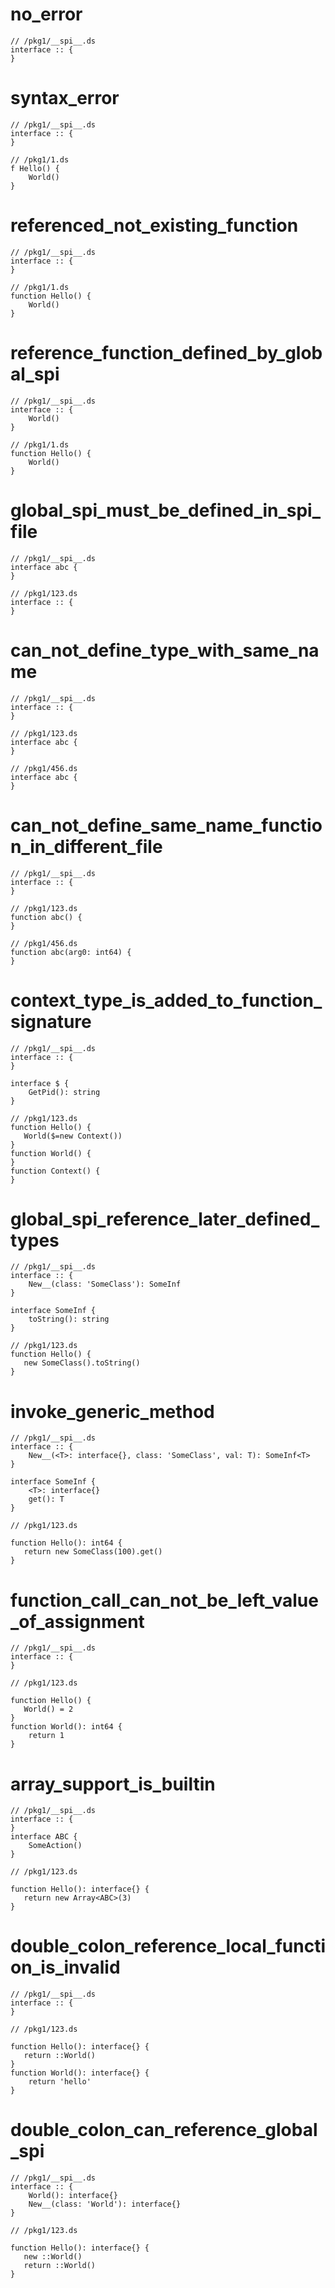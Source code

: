 # no_error

```dexscript
// /pkg1/__spi__.ds
interface :: {
}
```

# syntax_error

```dexscript
// /pkg1/__spi__.ds
interface :: {
}
```

```dexscript
// /pkg1/1.ds
f Hello() {
    World()
}
```

# referenced_not_existing_function

```dexscript
// /pkg1/__spi__.ds
interface :: {
}
```

```dexscript
// /pkg1/1.ds
function Hello() {
    World()
}
```

# reference_function_defined_by_global_spi

```dexscript
// /pkg1/__spi__.ds
interface :: {
    World()
}
```

```dexscript
// /pkg1/1.ds
function Hello() {
    World()
}
```

# global_spi_must_be_defined_in_spi_file

```dexscript
// /pkg1/__spi__.ds
interface abc {
}
```

```dexscript
// /pkg1/123.ds
interface :: {
}
```

# can_not_define_type_with_same_name

```dexscript
// /pkg1/__spi__.ds
interface :: {
}
```

```dexscript
// /pkg1/123.ds
interface abc {
}
```

```dexscript
// /pkg1/456.ds
interface abc {
}
```

# can_not_define_same_name_function_in_different_file

```dexscript
// /pkg1/__spi__.ds
interface :: {
}
```

```dexscript
// /pkg1/123.ds
function abc() {
}
```

```dexscript
// /pkg1/456.ds
function abc(arg0: int64) {
}
```

# context_type_is_added_to_function_signature

```dexscript
// /pkg1/__spi__.ds
interface :: {
}

interface $ {
    GetPid(): string
}
```

```dexscript
// /pkg1/123.ds
function Hello() {
   World($=new Context())
}
function World() {
}
function Context() {
}
```

# global_spi_reference_later_defined_types

```dexscript
// /pkg1/__spi__.ds
interface :: {
    New__(class: 'SomeClass'): SomeInf
}

interface SomeInf {
    toString(): string
}
```

```dexscript
// /pkg1/123.ds
function Hello() {
   new SomeClass().toString()
}
```

# invoke_generic_method

```dexscript
// /pkg1/__spi__.ds
interface :: {
    New__(<T>: interface{}, class: 'SomeClass', val: T): SomeInf<T>
}

interface SomeInf {
    <T>: interface{}
    get(): T
}
```

```dexscript
// /pkg1/123.ds

function Hello(): int64 {
   return new SomeClass(100).get()
}
```

# function_call_can_not_be_left_value_of_assignment

```dexscript
// /pkg1/__spi__.ds
interface :: {
}
```

```dexscript
// /pkg1/123.ds

function Hello() {
   World() = 2
}
function World(): int64 {
    return 1
}
```

# array_support_is_builtin

```dexscript
// /pkg1/__spi__.ds
interface :: {
}
interface ABC {
    SomeAction()
}
```

```dexscript
// /pkg1/123.ds

function Hello(): interface{} {
   return new Array<ABC>(3)
}
```

# double_colon_reference_local_function_is_invalid

```dexscript
// /pkg1/__spi__.ds
interface :: {
}
```

```dexscript
// /pkg1/123.ds

function Hello(): interface{} {
   return ::World()
}
function World(): interface{} {
    return 'hello'
}
```

# double_colon_can_reference_global_spi

```dexscript
// /pkg1/__spi__.ds
interface :: {
    World(): interface{}
    New__(class: 'World'): interface{}
}
```

```dexscript
// /pkg1/123.ds

function Hello(): interface{} {
   new ::World()
   return ::World()
}
```
